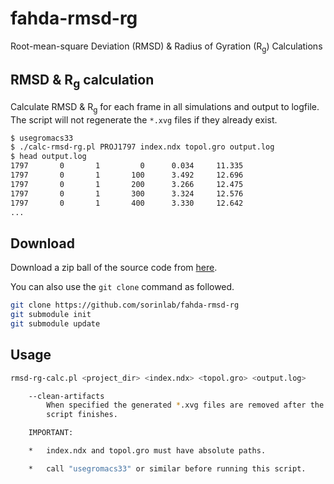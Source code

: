 # fahda-rmsd-rg

Root-mean-square Deviation (RMSD) & Radius of Gyration (R<sub>g</sub>) Calculations

## RMSD & R<sub>g</sub> calculation

Calculate RMSD & R<sub>g</sub> for each frame in all simulations and output to logfile. The script will not regenerate the `*.xvg` files if they already exist.

```bash
$ usegromacs33
$ ./calc-rmsd-rg.pl PROJ1797 index.ndx topol.gro output.log
$ head output.log
1797       0       1         0      0.034     11.335
1797       0       1       100      3.492     12.696
1797       0       1       200      3.266     12.475
1797       0       1       300      3.324     12.576
1797       0       1       400      3.330     12.642
...
```

## Download

Download a zip ball of the source code from [here](https://github.com/sorinlab/fahda-rmsd-rg/archive/master.zip).

You can also use the `git clone` command as followed.

```bash
git clone https://github.com/sorinlab/fahda-rmsd-rg
git submodule init
git submodule update
```

## Usage

```bash
rmsd-rg-calc.pl <project_dir> <index.ndx> <topol.gro> <output.log>

    --clean-artifacts
        When specified the generated *.xvg files are removed after the
        script finishes.

    IMPORTANT:

    *   index.ndx and topol.gro must have absolute paths.

    *   call "usegromacs33" or similar before running this script.
```